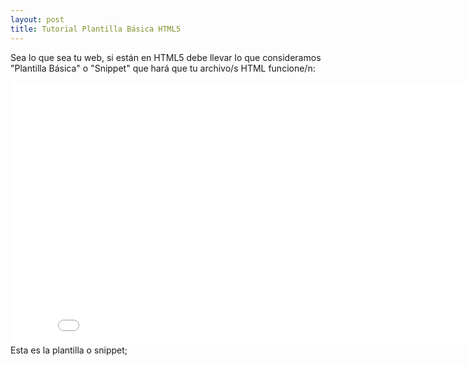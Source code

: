```yaml
---
layout: post
title: Tutorial Plantilla Básica HTML5
---
```

Sea lo que sea tu web, si están en HTML5 debe llevar lo que consideramos "Plantilla Básica" o "Snippet" que hará que tu archivo/s HTML funcione/n:
<iframe width="840" height="420" src="//www.youtube-nocookie.com/embed/wBKrrkaXXqA?rel=0" frameborder="0" allowfullscreen></iframe>
Esta es la plantilla o snippet;
<script src="http://pastebin.com/embed_js.php?i=zZjyP6hi"></script>
